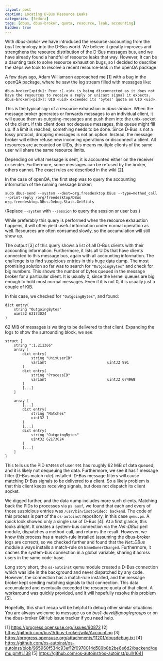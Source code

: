```yaml
---
layout: post
caption: Locating D-Bus Resource Leaks
categories: [fedora]
tags: [dbus, dbus-broker, quota, resource, leak, accounting]
hidden: true
---
```


With _dbus-broker_ we have introduced the resource-accounting from the _bus1_
technology into the D-Bus world. We believe it greatly improves and strengthens
the resource distribution of the D-Bus messages bus, and we have already found
a handful of resource leaks that way. However, it can be a daunting task to
solve resource exhaustion bugs, so I decided to describe the steps we took to
resolve a recent resource-leak in the openQA package.

A few days ago, Adam Williamson approached me [1] with a bug in the openQA
package, where he saw the log stream filled with messages like:

    dbus-broker[<pid>]: Peer :1.<id> is being disconnected as it does not have the resources to receive a reply or unicast signal it expects.
    dbus-broker[<pid>]: UID <uid> exceeded its 'bytes' quota on UID <uid>.

This is the typical sign of a resource exhaustion in _dbus-broker_. When the
message broker generates or forwards messages to an individual client, it will
queue them as outgoing-messages and push them into the unix-socket of the
client. If this client does not dequeue messages, this queue might fill up. If
a limit is reached, something needs to be done. Since D-Bus is not a lossy
protocol, dropping messages is not an option. Instead, the message broker will
either refuse new incoming operations or disconnect a client. All resources are
accounted on UIDs, this means multiple clients of the same user will share the
same resource limits.

Depending on what message is sent, it is accounted either on the receiver or
sender. Furthermore, some messages can be refused by the broker, others
cannot. The exact rules are described in the wiki [2].

In the case of openQA, the first step was to query the accounting information
of the running message broker:

    sudo dbus-send --system --dest=org.freedesktop.DBus --type=method_call --print-reply /org/freedesktop/DBus org.freedesktop.DBus.Debug.Stats.GetStats

(Replace `--system` with `--session` to query the session or user bus.)

While preferably this query is performed when the resource exhaustion happens,
it will often yield useful information under normal operation as well.
Resources are often consumed slowly, so the accumulation will still show up.

The output [3] of this query shows a list of all D-Bus clients with their
accounting information. Furthermore, it lists all UIDs that have clients
connected to this message bus, again with all accounting information. The
challenge is to find suspicious entries in this huge data dump. The most
promising solution so far was to search for `"OutgoingBytes"` and check for
big numbers. This shows the number of bytes queued in the message broker for
a particular client. It is usually 0, since the kernel queues are big enough
to hold most normal messages. Even if it is not 0, it is usually just a couple
of KiB.

In this case, we checked for `"OutgoingBytes"`, and found:

    dict entry(
        string "OutgoingBytes"
        uint32 62173024
    )

62 MiB of messages is waiting to be delivered to that client. Expanding the
logs to show the surrounding block, we see:

    struct {
        string ":1.211366"
        array [
            dict entry(
                string "UnixUserID"
                variant                            uint32 991
            )
            dict entry(
                string "ProcessID"
                variant                            uint32 674968
            )
            [...]
        ]

        array [
            [...]
            dict entry(
                string "Matches"
                uint32 1
            )
            [...]
            dict entry(
                string "OutgoingBytes"
                uint32 62173024
            )
            [...]
        ]
    }

This tells us the PID `674968` of user `991` has roughly 62 MiB of data queued,
and it is likely not dequeuing the data. Furthermore, we see it has 1 message
filter (D-Bus match rule) installed. D-Bus message filters will cause matching
D-Bus signals to be delivered to a client. So a likely problem is that this
client keeps receiving signals, but does not dispatch its client socket.

We digged further, and the data dump includes more such clients. Matching back
the PIDs to processes via `ps auxf`, we found that each and every of those
suspicious entries was `/usr/bin/isotovideo: backend`. The code of this process
is part of the `os-autoinst` repository, in this case `qemu.pm`. A quick look
showed only a single use of D-Bus [4]. At a first glance, this looks alright.
It creates a system-bus connection via the _Net::DBus_ perl module, dispatches
a method-call, and returns the result. However, we know this process has a
match-rule installed (assuming the dbus-broker logs are correct), so we checked
further and found that the _Net::DBus_ module always installs a match-rule on
`NameOwnerChanged`. Furthermore, it caches the system-bus connection in a
global variable, sharing it across users in the same code-base.

Long story short, the `os-autoinst` qemu module created a D-Bus connection
which was idle in the background and never dispatched by any code. However, the
connection has a match-rule installed, and the message broker kept sending
matching signals to that connection. This data accumulated and eventually
exceeded the resource quota of that client. A workaround was quickly provided,
and it will hopefully resolve this problem [5].

Hopefully, this short recap will be helpful to debug other similar situations.
You are always welcome to message us on _bus1-devel@googlegroups_ or on the
dbus-broker GitHub issue tracker if you need help.

[1] https://progress.opensuse.org/issues/90872
[2] https://github.com/bus1/dbus-broker/wiki/Accounting
[3] https://progress.opensuse.org/attachments/11201/dbusdebug.txt
[4] https://github.com/os-autoinst/os-autoinst/blob/965960f534c93ef12f0978014d589b8b2be6e6d2/backend/qemu.pm#L138
[5] https://github.com/os-autoinst/os-autoinst/pull/1641
